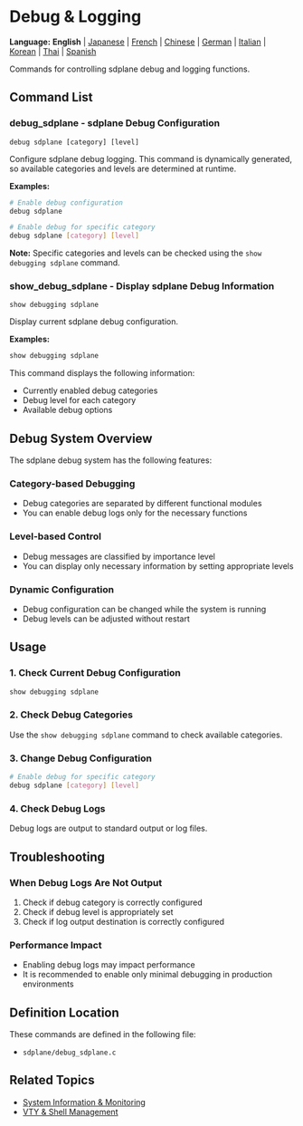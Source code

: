 # Debug & Logging

**Language:** **English** | [Japanese](ja/debug-logging.md) | [French](fr/debug-logging.md) | [Chinese](zh/debug-logging.md) | [German](de/debug-logging.md) | [Italian](it/debug-logging.md) | [Korean](ko/debug-logging.md) | [Thai](th/debug-logging.md) | [Spanish](es/debug-logging.md)

Commands for controlling sdplane debug and logging functions.

## Command List

### debug_sdplane - sdplane Debug Configuration
```
debug sdplane [category] [level]
```

Configure sdplane debug logging. This command is dynamically generated, so available categories and levels are determined at runtime.

**Examples:**
```bash
# Enable debug configuration
debug sdplane

# Enable debug for specific category
debug sdplane [category] [level]
```

**Note:** Specific categories and levels can be checked using the `show debugging sdplane` command.

### show_debug_sdplane - Display sdplane Debug Information
```
show debugging sdplane
```

Display current sdplane debug configuration.

**Examples:**
```bash
show debugging sdplane
```

This command displays the following information:
- Currently enabled debug categories
- Debug level for each category
- Available debug options

## Debug System Overview

The sdplane debug system has the following features:

### Category-based Debugging
- Debug categories are separated by different functional modules
- You can enable debug logs only for the necessary functions

### Level-based Control
- Debug messages are classified by importance level
- You can display only necessary information by setting appropriate levels

### Dynamic Configuration
- Debug configuration can be changed while the system is running
- Debug levels can be adjusted without restart

## Usage

### 1. Check Current Debug Configuration
```bash
show debugging sdplane
```

### 2. Check Debug Categories
Use the `show debugging sdplane` command to check available categories.

### 3. Change Debug Configuration
```bash
# Enable debug for specific category
debug sdplane [category] [level]
```

### 4. Check Debug Logs
Debug logs are output to standard output or log files.

## Troubleshooting

### When Debug Logs Are Not Output
1. Check if debug category is correctly configured
2. Check if debug level is appropriately set
3. Check if log output destination is correctly configured

### Performance Impact
- Enabling debug logs may impact performance
- It is recommended to enable only minimal debugging in production environments

## Definition Location

These commands are defined in the following file:
- `sdplane/debug_sdplane.c`

## Related Topics

- [System Information & Monitoring](system-monitoring.md)
- [VTY & Shell Management](vty-shell.md)